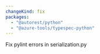 ```yaml
---
changeKind: fix
packages:
  - "@autorest/python"
  - "@azure-tools/typespec-python"
---
```


Fix pylint errors in serialization.py